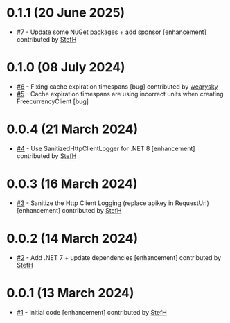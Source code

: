 # 0.1.1 (20 June 2025)
- [#7](https://github.com/StefH/FreecurrencyAPI/pull/7) - Update some NuGet packages + add sponsor [enhancement] contributed by [StefH](https://github.com/StefH)

# 0.1.0 (08 July 2024)
- [#6](https://github.com/StefH/FreecurrencyAPI/pull/6) - Fixing cache expiration timespans [bug] contributed by [wearysky](https://github.com/wearysky)
- [#5](https://github.com/StefH/FreecurrencyAPI/issues/5) - Cache expiration timespans are using incorrect units when creating FreecurrencyClient [bug]

# 0.0.4 (21 March 2024)
- [#4](https://github.com/StefH/FreecurrencyAPI/pull/4) - Use SanitizedHttpClientLogger for .NET 8 [enhancement] contributed by [StefH](https://github.com/StefH)

# 0.0.3 (16 March 2024)
- [#3](https://github.com/StefH/FreecurrencyAPI/pull/3) - Sanitize the Http Client Logging (replace apikey in RequestUri) [enhancement] contributed by [StefH](https://github.com/StefH)

# 0.0.2 (14 March 2024)
- [#2](https://github.com/StefH/FreecurrencyAPI/pull/2) - Add .NET 7 + update dependencies [enhancement] contributed by [StefH](https://github.com/StefH)

# 0.0.1 (13 March 2024)
- [#1](https://github.com/StefH/FreecurrencyAPI/pull/1) - Initial code [enhancement] contributed by [StefH](https://github.com/StefH)


